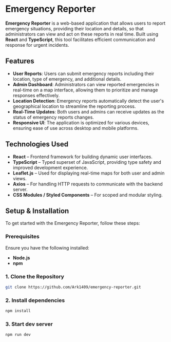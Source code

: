 # Emergency Reporter

**Emergency Reporter** is a web-based application that allows users to report emergency situations, providing their location and details, so that administrators can view and act on these reports in real time. Built using **React** and **TypeScript**, this tool facilitates efficient communication and response for urgent incidents.

## Features

- **User Reports**: Users can submit emergency reports including their location, type of emergency, and additional details.
- **Admin Dashboard**: Administrators can view reported emergencies in real-time on a map interface, allowing them to prioritize and manage responses effectively.
- **Location Detection**: Emergency reports automatically detect the user's geographical location to streamline the reporting process.
- **Real-Time Updates**: Both users and admins can receive updates as the status of emergency reports changes.
- **Responsive UI**: The application is optimized for various devices, ensuring ease of use across desktop and mobile platforms.

## Technologies Used

- **React** – Frontend framework for building dynamic user interfaces.
- **TypeScript** – Typed superset of JavaScript, providing type safety and improved development experience.
- **Leaflet.js** – Used for displaying real-time maps for both user and admin views.
- **Axios** – For handling HTTP requests to communicate with the backend server.
- **CSS Modules / Styled Components** – For scoped and modular styling.

## Setup & Installation

To get started with the Emergency Reporter, follow these steps:

### Prerequisites

Ensure you have the following installed:

- **Node.js**
- **npm**

### 1. Clone the Repository

```bash
git clone https://github.com/Ark1409/emergency-reporter.git
```

### 2. Install dependencies
```bash
npm install
```


### 3. Start dev server
```bash
npm run dev
```


